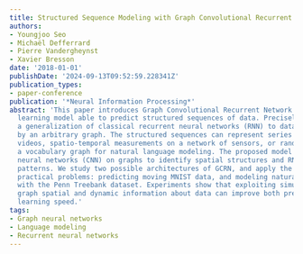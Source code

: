 ```yaml
---
title: Structured Sequence Modeling with Graph Convolutional Recurrent Networks
authors:
- Youngjoo Seo
- Michaël Defferrard
- Pierre Vandergheynst
- Xavier Bresson
date: '2018-01-01'
publishDate: '2024-09-13T09:52:59.228341Z'
publication_types:
- paper-conference
publication: '*Neural Information Processing*'
abstract: 'This paper introduces Graph Convolutional Recurrent Network (GCRN), a deep
  learning model able to predict structured sequences of data. Precisely, GCRN is
  a generalization of classical recurrent neural networks (RNN) to data structured
  by an arbitrary graph. The structured sequences can represent series of frames in
  videos, spatio-temporal measurements on a network of sensors, or random walks on
  a vocabulary graph for natural language modeling. The proposed model combines convolutional
  neural networks (CNN) on graphs to identify spatial structures and RNN to find dynamic
  patterns. We study two possible architectures of GCRN, and apply the models to two
  practical problems: predicting moving MNIST data, and modeling natural language
  with the Penn Treebank dataset. Experiments show that exploiting simultaneously
  graph spatial and dynamic information about data can improve both precision and
  learning speed.'
tags:
- Graph neural networks
- Language modeling
- Recurrent neural networks
---
```

